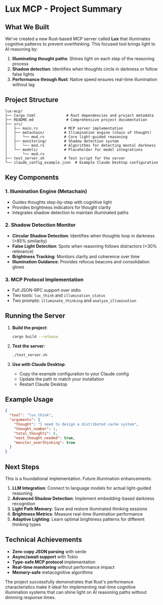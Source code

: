 # Lux MCP - Project Summary

## What We Built

We've created a new Rust-based MCP server called **Lux** that illuminates cognitive patterns to prevent overthinking. This focused tool brings light to AI reasoning by:

1. **Illuminating thought paths**: Shines light on each step of the reasoning process
2. **Shadow detection**: Identifies when thoughts circle in darkness or follow false lights
3. **Performance through Rust**: Native speed ensures real-time illumination without lag

## Project Structure

```
lux-mcp/
├── Cargo.toml              # Rust dependencies and project metadata
├── README.md               # Comprehensive project documentation
├── src/
│   ├── main.rs            # MCP server implementation
│   ├── metachain/         # Illumination engine (chain of thought)
│   │   └── mod.rs         # Core light-guided reasoning
│   ├── monitoring/        # Shadow detection system
│   │   └── mod.rs         # Algorithms for detecting mental darkness
│   └── models/            # Placeholder for model integrations
│       └── mod.rs         
├── test_server.sh         # Test script for the server
└── claude_config_example.json  # Example Claude Desktop configuration
```

## Key Components

### 1. Illumination Engine (Metachain)
- Guides thoughts step-by-step with cognitive light
- Provides brightness indicators for thought clarity
- Integrates shadow detection to maintain illuminated paths

### 2. Shadow Detection Monitor
- **Circular Shadow Detection**: Identifies when thoughts loop in darkness (>85% similarity)
- **False Light Detection**: Spots when reasoning follows distractors (<30% relevance)
- **Brightness Tracking**: Monitors clarity and coherence over time
- **Illumination Guidance**: Provides refocus beacons and consolidation glows

### 3. MCP Protocol Implementation
- Full JSON-RPC support over stdio
- Two tools: `lux_think` and `illumination_status`
- Two prompts: `illuminate_thinking` and `analyze_illumination`

## Running the Server

1. **Build the project**:
   ```bash
   cargo build --release
   ```

2. **Test the server**:
   ```bash
   ./test_server.sh
   ```

3. **Use with Claude Desktop**:
   - Copy the example configuration to your Claude config
   - Update the path to match your installation
   - Restart Claude Desktop

## Example Usage

```json
{
  "tool": "lux_think",
  "arguments": {
    "thought": "I need to design a distributed cache system",
    "thought_number": 1,
    "total_thoughts": 8,
    "next_thought_needed": true,
    "monitor_overthinking": true
  }
}
```

## Next Steps

This is a foundational implementation. Future illumination enhancements:

1. **LLM Integration**: Connect to language models for actual light-guided reasoning
2. **Advanced Shadow Detection**: Implement embedding-based darkness recognition
3. **Light Path Memory**: Save and restore illuminated thinking sessions
4. **Brightness Metrics**: Measure real-time illumination performance
5. **Adaptive Lighting**: Learn optimal brightness patterns for different thinking types

## Technical Achievements

- **Zero-copy JSON parsing** with serde
- **Async/await support** with Tokio
- **Type-safe MCP protocol** implementation
- **Real-time monitoring** without performance impact
- **Memory-safe** metacognitive algorithms

The project successfully demonstrates that Rust's performance characteristics make it ideal for implementing real-time cognitive illumination systems that can shine light on AI reasoning paths without dimming response times.